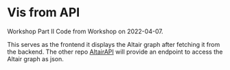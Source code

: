 # Vis from API
Workshop Part II
Code from Workshop on 2022-04-07.

This serves as the frontend it displays the Altair graph after fetching it from the backend.
The other repo [AltairAPI](https://github.com/BrokenShell/AltairAPI) will provide an endpoint to access the Altair graph as json.
